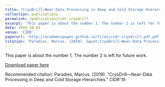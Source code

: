 ```yaml
---
title: "CryoDrill—Near-Data Processing in Deep and Cold Storage Hierarchies"
collection: publications
permalink: /publication/cidr-cryodrill
excerpt: 'This paper is about the number 1. The number 2 is left for future work.'
date: 2019-10-01
venue: 'CIDR'
paperurl: 'http://academicpages.github.io/files/cidr-cryodrill.pdf.pdf'
citation: 'Paradies, Marcus. (2019). &quot;CryoDrill—Near-Data Processing in Deep and Cold Storage Hierarchies.&quot; <i>Journal 1</i>. 1(1).'
---
```

This paper is about the number 1. The number 2 is left for future work.

[Download paper here](http://academicpages.github.io/files/cidr-cryodrill.pdf)

Recommended citation: Paradies, Marcus. (2019). "CryoDrill—Near-Data Processing in Deep and Cold Storage Hierarchies." <i>CIDR'19</i>.
